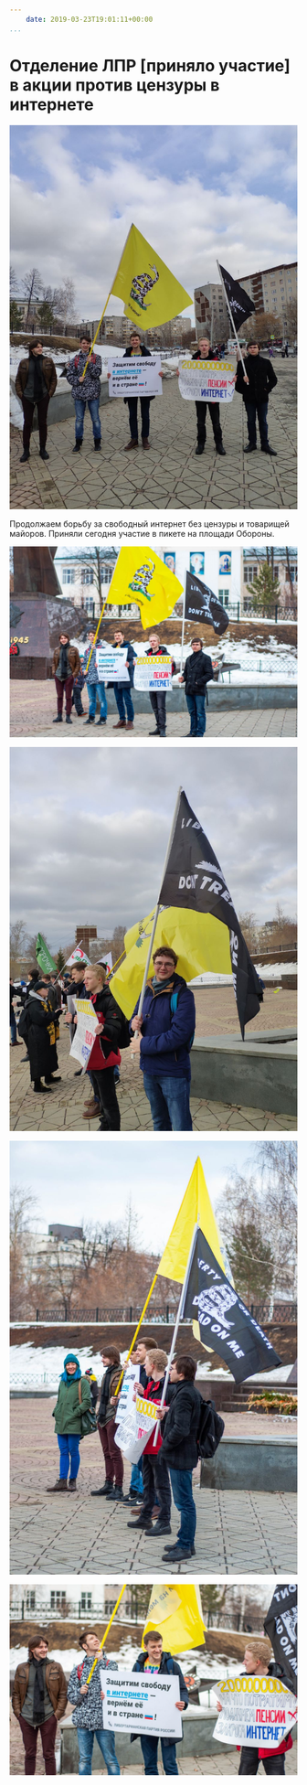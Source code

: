 ```yaml
---
    date: 2019-03-23T19:01:11+00:00
...
```


# Отделение ЛПР [приняло участие] в акции против цензуры в интернете

![](photo_36@23-03-2019_19-01-11.jpg)

Продолжаем борьбу за свободный интернет без цензуры и товарищей майоров. Приняли сегодня участие в пикете на площади Обороны.

![](photo_37@23-03-2019_19-01-11.jpg)

![](photo_38@23-03-2019_19-01-11.jpg)

![](photo_39@23-03-2019_19-01-11.jpg)

![](photo_40@23-03-2019_19-01-11.jpg)

